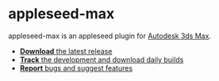 appleseed-max
=============

appleseed-max is an appleseed plugin for [Autodesk 3ds Max](http://www.autodesk.com/products/3ds-max/overview).

* [**Download** the latest release](https://github.com/appleseedhq/appleseed-max/releases/latest/)
* [**Track** the development and download daily builds](https://forum.appleseedhq.net/t/3ds-max-plugin-development/109)
* [**Report** bugs and suggest features](https://github.com/appleseedhq/appleseed-max/issues)
